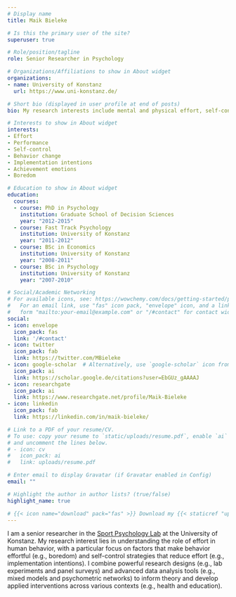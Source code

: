 ```yaml
---
# Display name
title: Maik Bieleke

# Is this the primary user of the site?
superuser: true

# Role/position/tagline
role: Senior Researcher in Psychology

# Organizations/Affiliations to show in About widget
organizations:
- name: University of Konstanz
  url: https://www.uni-konstanz.de/

# Short bio (displayed in user profile at end of posts)
bio: My research interests include mental and physical effort, self-control and behavior change, and emotions related to achievement.

# Interests to show in About widget
interests:
- Effort
- Performance
- Self-control
- Behavior change
- Implementation intentions
- Achievement emotions
- Boredom

# Education to show in About widget
education:
  courses:
  - course: PhD in Psychology
    institution: Graduate School of Decision Sciences
    year: "2012-2015"
  - course: Fast Track Psychology
    institution: University of Konstanz
    year: "2011-2012"
  - course: BSc in Economics
    institution: University of Konstanz
    year: "2008-2011"
  - course: BSc in Psychology
    institution: University of Konstanz
    year: "2007-2010"

# Social/Academic Networking
# For available icons, see: https://wowchemy.com/docs/getting-started/page-builder/#icons
#   For an email link, use "fas" icon pack, "envelope" icon, and a link in the
#   form "mailto:your-email@example.com" or "/#contact" for contact widget.
social:
- icon: envelope
  icon_pack: fas
  link: '/#contact'
- icon: twitter
  icon_pack: fab
  link: https://twitter.com/MBieleke
- icon: google-scholar  # Alternatively, use `google-scholar` icon from `ai` icon pack
  icon_pack: ai
  link: https://scholar.google.de/citations?user=EbGUz_gAAAAJ
- icon: researchgate
  icon_pack: ai
  link: https://www.researchgate.net/profile/Maik-Bieleke
- icon: linkedin
  icon_pack: fab
  link: https://linkedin.com/in/maik-bieleke/

# Link to a PDF of your resume/CV.
# To use: copy your resume to `static/uploads/resume.pdf`, enable `ai` icons in `params.toml`, 
# and uncomment the lines below.
# - icon: cv
#   icon_pack: ai
#   link: uploads/resume.pdf

# Enter email to display Gravatar (if Gravatar enabled in Config)
email: ""

# Highlight the author in author lists? (true/false)
highlight_name: true

# {{< icon name="download" pack="fas" >}} Download my {{< staticref "uploads/# demo_resume.pdf" "newtab" >}}resumé{{< /staticref >}}.
---
```


I am a senior researcher in the [Sport Psychology Lab](https://www.sportwissenschaft.uni-konstanz.de/schueler/) at the University of Konstanz. My research interest lies in understanding the role of effort in human behavior, with a particular focus on factors that make behavior effortful (e.g., boredom) and self-control strategies that reduce effort (e.g., implementation intentions). I combine powerful research designs (e.g., lab experiments and panel surveys) and advanced data analysis tools (e.g., mixed models and psychometric networks) to inform theory and develop applied interventions across various contexts (e.g., health and education). 



